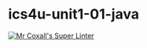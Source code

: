# ics4u-unit1-01-java

[![Mr Coxall's Super Linter](https://github.com/Seti-Ngabo/ics4u-unit1-01-java/workflows/Mr%20Coxall's%20Super%20Linter/badge.svg)](https://github.com/Seti-Ngabo/ics4u-unit1-01-java/actions/)
